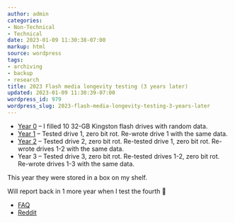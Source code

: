 ```yaml
---
author: admin
categories:
- Non-Technical
- Technical
date: 2023-01-09 11:30:38-07:00
markup: html
source: wordpress
tags:
- archiving
- backup
- research
title: 2023 Flash media longevity testing (3 years later)
updated: 2023-01-09 11:30:39-07:00
wordpress_id: 979
wordpress_slug: 2023-flash-media-longevity-testing-3-years-later
---
```

-   [Year 0][1] – I filled 10 32-GB Kingston flash drives with random data.
-   [Year 1][2] – Tested drive 1, zero bit rot. Re-wrote drive 1 with the same data.
-   [Year 2][3] – Tested drive 2, zero bit rot. Re-tested drive 1, zero bit rot. Re-wrote drives 1-2 with the same data.
-   Year 3 – Tested drive 3, zero bit rot. Re-tested drives 1-2, zero bit rot. Re-wrote drives 1-3 with the same data.

This year they were stored in a box on my shelf.

Will report back in 1 more year when I test the fourth 🙂

-   [FAQ][4]
-   [Reddit][5]

[1]: https://www.reddit.com/r/DataHoarder/comments/e3nb2r/longterm_reliability_testing/
[2]: https://www.reddit.com/r/DataHoarder/comments/lwgsdr/research_flash_media_longevity_testing_1_year/
[3]: https://www.reddit.com/r/DataHoarder/comments/tb26cy/flash_media_longevity_testing_2_years_later/
[4]: https://blog.za3k.com/usb-flash-longevity-testing-year-2/
[5]: https://www.reddit.com/r/DataHoarder/comments/102razr/flash_media_longevity_testing_3_years_later/
